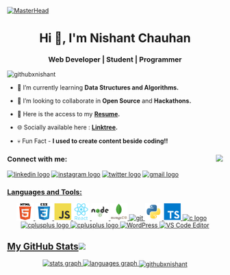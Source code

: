 [![MasterHead](https://user-images.githubusercontent.com/10498744/210012254-234538ff-d198-48aa-8964-37e6fd45d227.gif)](https://linktr.ee/linkxnishant)</br>

###

<h1 align="center">Hi 👋, I'm Nishant Chauhan</h1>
<h3 align="center">Web Developer | Student | Programmer</h3>

<p align="left"> <img src="https://komarev.com/ghpvc/?username=githubxnishant&label=Profile%20views&color=0e75b6&style=flat" alt="githubxnishant" /> </p>

- 🌱 I’m currently learning **Data Structures and Algorithms.**

- 👯 I’m looking to collaborate in **Open Source** and **Hackathons.**

- 📄 Here is the access to my **[Resume](https://drive.google.com/file/d/1q6bFWDDdg-Yw0_8YVrDrFqQcC9DVNhlu/view?usp=drivesdk).** 

- 🌐 Socially available here : **[Linktree](https://linktr.ee/linkxnishant).**

- 💀 Fun Fact - **I used to create content beside coding!!**

###

<img align="right" height="150" src="https://user-images.githubusercontent.com/74038190/271839856-3b4607a1-1cc6-41f1-926f-892ae880e7a5.gif"  />

###

<h3 align="left">Connect with me:</h3> 
<div align="left">
<a href="https://www.linkedin.com/in/linkxnishant" target="blank"><img src="https://img.shields.io/static/v1?message=LinkedIn&logo=linkedin&label=&color=0077B5&logoColor=white&labelColor=&style=for-the-badge" height="35" alt="linkedin logo"  /></a>
<a href="https://www.instagram.com/chauhanishant_" target="blank"> <img src="https://img.shields.io/static/v1?message=Instagram&logo=instagram&label=&color=E4405F&logoColor=white&labelColor=&style=for-the-badge" height="35" alt="instagram logo"  /></a>
<a href="https://twitter.com/tweetxnishant" target="blank"> <img src="https://img.shields.io/static/v1?message=Twitter&logo=twitter&label=&color=1DA1F2&logoColor=white&labelColor=&style=for-the-badge" height="35" alt="twitter logo"  /></a>
<a href="mailto:mailxnishant@gmail.com" target="blank"><img src="https://img.shields.io/static/v1?message=Gmail&logo=gmail&label=&color=D14836&logoColor=white&labelColor=&style=for-the-badge" height="35" alt="gmail logo"  />
</div>

###

<h3 align="left">Languages and Tools:</h3>
<p align="center">
<img src="https://raw.githubusercontent.com/devicons/devicon/master/icons/html5/html5-original-wordmark.svg" alt="html5" width="40" height="40"/> 
<img src="https://raw.githubusercontent.com/devicons/devicon/master/icons/css3/css3-original-wordmark.svg" alt="css3" width="40" height="40"/>  
<img src="https://raw.githubusercontent.com/devicons/devicon/master/icons/javascript/javascript-original.svg" alt="javascript" width="40" height="40"/>
<img src="https://raw.githubusercontent.com/devicons/devicon/master/icons/react/react-original-wordmark.svg" alt="react" width="40" height="40"/>
<img src="https://raw.githubusercontent.com/devicons/devicon/master/icons/nodejs/nodejs-original-wordmark.svg" alt="nodejs" width="40" height="40"/>  
<img src="https://raw.githubusercontent.com/devicons/devicon/master/icons/mongodb/mongodb-original-wordmark.svg" alt="mongodb" width="40" height="40"/>
<img src="https://www.vectorlogo.zone/logos/git-scm/git-scm-icon.svg" alt="git" width="40" height="40"/>
<img src="https://raw.githubusercontent.com/devicons/devicon/master/icons/python/python-original.svg" alt="python" width="40" height="40"/> 
<img src="https://raw.githubusercontent.com/devicons/devicon/master/icons/typescript/typescript-original.svg" alt="typescript" width="40" height="40"/> 
<img src="https://cdn.jsdelivr.net/gh/devicons/devicon/icons/c/c-original.svg" height="40" alt="c logo"/>
<img src="https://cdn.jsdelivr.net/gh/devicons/devicon/icons/cplusplus/cplusplus-original.svg" height="40" width="40"  alt="cplusplus logo" />
<img src="https://cdn.jsdelivr.net/gh/devicons/devicon/icons/java/java-original.svg" height="40" width="40"  alt="cplusplus logo" />
<img src="https://raw.githubusercontent.com/danielcranney/readme-generator/main/public/icons/skills/wordpress-colored.svg" alt="WordPress" width="40" height="40"/>
<img src="https://raw.githubusercontent.com/danielcranney/readme-generator/main/public/icons/skills/visualstudiocode.svg" height="40" width="40"  alt="VS Code Editor" />
</p>

###

<h2>My GitHub Stats<img src="https://media.giphy.com/media/VgCDAzcKvsR6OM0uWg/giphy.gif" width="50"> </h2>
<div align="center">
<img src="https://github-readme-stats.vercel.app/api?username=githubxnishant&hide_title=false&hide_rank=false&show_icons=true&include_all_commits=true&count_private=true&disable_animations=false&theme=dracula&locale=en&hide_border=false" height="150" alt="stats graph"  />
<img src="https://github-readme-stats.vercel.app/api/top-langs?username=githubxnishant&locale=en&hide_title=false&layout=compact&card_width=320&langs_count=5&theme=dracula&hide_border=false" height="150" alt="languages graph"  />
<img align="center" src="https://github-readme-streak-stats.herokuapp.com/?user=githubxnishant&&theme=dracula&hide_border=false" alt="githubxnishant" />
</div>

###
